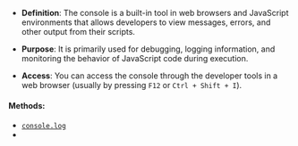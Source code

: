 - **Definition**: The console is a built-in tool in web browsers and JavaScript environments that allows developers to view messages, errors, and other output from their scripts.

- **Purpose**: It is primarily used for debugging, logging information, and monitoring the behavior of JavaScript code during execution.

- **Access**: You can access the console through the developer tools in a web browser (usually by pressing `F12` or `Ctrl + Shift + I`).

#### Methods:

- [`console.log`](console.log.md)
- 